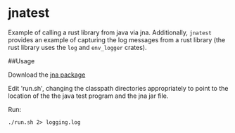 # jnatest

Example of calling a rust library from java via jna. Additionally, `jnatest` provides an example
of capturing the log messages from a rust library (the rust library uses the `log` and `env_logger`
crates).

##Usage

Download the [jna package](http://mvnrepository.com/artifact/net.java.dev.jna/jna/4.2.1)

Edit 'run.sh', changing the classpath directories appropriately to point to the location of the the java test program and the jna jar file.

Run:

    ./run.sh 2> logging.log


